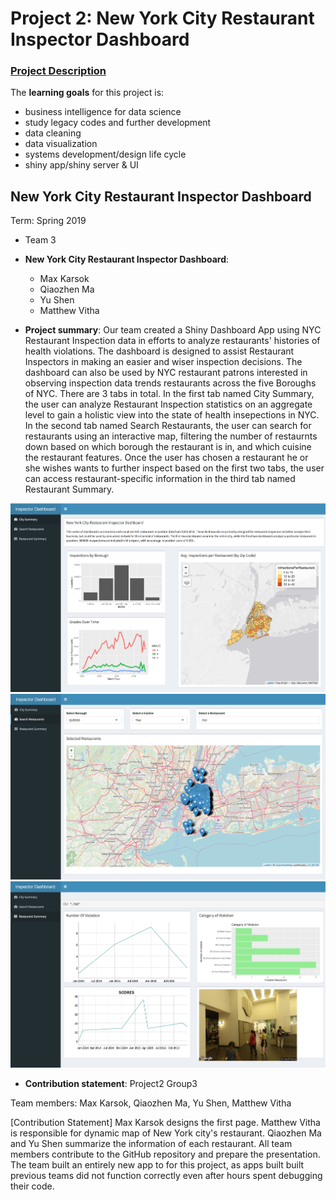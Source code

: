 # Project 2: New York City Restaurant Inspector Dashboard

### [Project Description](doc/project2_desc.md)



The **learning goals** for this project is:

- business intelligence for data science
- study legacy codes and further development
- data cleaning
- data visualization
- systems development/design life cycle
- shiny app/shiny server & UI 


## New York City Restaurant Inspector Dashboard
Term: Spring 2019

+ Team 3
+ **New York City Restaurant Inspector Dashboard**: 
	+ Max Karsok
	+ Qiaozhen Ma
	+ Yu Shen
	+ Matthew Vitha

+ **Project summary**: Our team created a Shiny Dashboard App using NYC Restaurant Inspection data in efforts to analyze restaurants' histories of health violations. The dashboard is designed to assist Restaurant Inspectors in making an easier and wiser inspection decisions. The dashboard can also be used by NYC restaurant patrons interested in observing inspection data trends restaurants across the five Boroughs of NYC. There are 3 tabs in total. In the first tab named City Summary, the user can analyze Restaurant Inspection statistics on an aggregate level to gain a holistic view into the state of health insepections in NYC. In the second tab named Search Restaurants, the user can search for restaurants using an interactive map, filtering the number of restaurnts down based on which borough the restaurant is in, and which cuisine the restaurant features. Once the user has chosen a restaurant he or she wishes wants to further inspect based on the first two tabs, the user can access restaurant-specific information in the third tab named Restaurant Summary.

![screenshot](doc/Tab1.png)
![screenshot](doc/Tab2.png)
![screenshot](doc/Tab3.png)

+ **Contribution statement**: Project2 Group3

Team members: Max Karsok, Qiaozhen Ma, Yu Shen, Matthew Vitha

[Contribution Statement] Max Karsok designs the first page. Matthew Vitha is responsible for dynamic map of New York city's restaurant. Qiaozhen Ma and Yu Shen summarize the information of each restaurant. All team members contribute to the GitHub repository and prepare the presentation. The team built an entirely new app to for this project, as apps built built previous teams did not function correctly even after hours spent debugging their code.  
